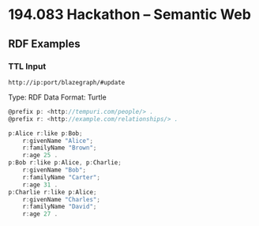 # 194.083 Hackathon – Semantic Web

## RDF Examples

### TTL Input

`http://ip:port/blazegraph/#update`

Type: RDF Data Format: Turtle

```js
@prefix p: <http://tempuri.com/people/> .
@prefix r: <http://example.com/relationships/> .

p:Alice r:like p:Bob;
    r:givenName "Alice";
    r:familyName "Brown";
    r:age 25 .
p:Bob r:like p:Alice, p:Charlie;
    r:givenName "Bob";
    r:familyName "Carter";
    r:age 31 .
p:Charlie r:like p:Alice;
    r:givenName "Charles";
    r:familyName "David";
    r:age 27 .
```
